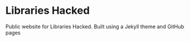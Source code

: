# Libraries Hacked

Public website for Libraries Hacked. Built using a Jekyll theme and GitHub pages
